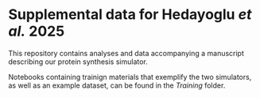 # Supplemental data for Hedayoglu *et al.* 2025
This repository contains analyses and data accompanying a manuscript describing our protein synthesis simulator.

Notebooks containing trainign materials that exemplify the two simulators, as well as an example dataset, can be found in the *Training* folder.
